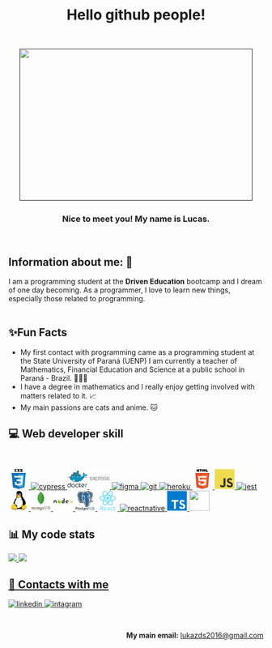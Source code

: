 <h1 align="center">Hello github people!</h1><br/>

<a href=''><p align='center'><img width="460" height="300" src="https://pa1.narvii.com/6280/e6b7569dd5d38084a605d356b404c718ad66c230_hq.gif"/></p></a>
<h3 align="center">Nice to meet you! My name is Lucas.</h3><br/>

## **Information about me**: 👀

I am a programming student at the **Driven Education** bootcamp and I dream of one day becoming.
As a programmer, I love to learn new things, especially those related to programming.<br></br>

## ✨**Fun Facts**
- My first contact with programming came as a programming student at the State University of Paraná (UENP)
I am currently a teacher of Mathematics, Financial Education and Science at a public school in Paraná - Brazil. 👨🏽‍🎓
- I have a degree in mathematics and I really enjoy getting involved with matters related to it. 📈
- My main passions are cats and anime. 🐱

## 💻 Web developer skill
<br />
<p align="left"> <a href="https://www.w3schools.com/css/" target="_blank" rel="noreferrer"> <img src="https://raw.githubusercontent.com/devicons/devicon/master/icons/css3/css3-original-wordmark.svg" alt="css3" width="40" height="40"/> </a> <a href="https://www.cypress.io" target="_blank" rel="noreferrer"> <img src="https://raw.githubusercontent.com/simple-icons/simple-icons/6e46ec1fc23b60c8fd0d2f2ff46db82e16dbd75f/icons/cypress.svg" alt="cypress" width="40" height="40"/> </a> <a href="https://www.docker.com/" target="_blank" rel="noreferrer"> <img src="https://raw.githubusercontent.com/devicons/devicon/master/icons/docker/docker-original-wordmark.svg" alt="docker" width="40" height="40"/> </a> <a href="https://expressjs.com" target="_blank" rel="noreferrer"> <img src="https://raw.githubusercontent.com/devicons/devicon/master/icons/express/express-original-wordmark.svg" alt="express" width="40" height="40"/> </a> <a href="https://www.figma.com/" target="_blank" rel="noreferrer"> <img src="https://www.vectorlogo.zone/logos/figma/figma-icon.svg" alt="figma" width="40" height="40"/> </a> <a href="https://git-scm.com/" target="_blank" rel="noreferrer"> <img src="https://www.vectorlogo.zone/logos/git-scm/git-scm-icon.svg" alt="git" width="40" height="40"/> </a> <a href="https://heroku.com" target="_blank" rel="noreferrer"> <img src="https://www.vectorlogo.zone/logos/heroku/heroku-icon.svg" alt="heroku" width="40" height="40"/> </a> <a href="https://www.w3.org/html/" target="_blank" rel="noreferrer"> <img src="https://raw.githubusercontent.com/devicons/devicon/master/icons/html5/html5-original-wordmark.svg" alt="html5" width="40" height="40"/> </a> <a href="https://developer.mozilla.org/en-US/docs/Web/JavaScript" target="_blank" rel="noreferrer"> <img src="https://raw.githubusercontent.com/devicons/devicon/master/icons/javascript/javascript-original.svg" alt="javascript" width="40" height="40"/> </a> <a href="https://jestjs.io" target="_blank" rel="noreferrer"> <img src="https://www.vectorlogo.zone/logos/jestjsio/jestjsio-icon.svg" alt="jest" width="40" height="40"/> </a> <a href="https://www.linux.org/" target="_blank" rel="noreferrer"> <img src="https://raw.githubusercontent.com/devicons/devicon/master/icons/linux/linux-original.svg" alt="linux" width="40" height="40"/> </a> <a href="https://www.mongodb.com/" target="_blank" rel="noreferrer"> <img src="https://raw.githubusercontent.com/devicons/devicon/master/icons/mongodb/mongodb-original-wordmark.svg" alt="mongodb" width="40" height="40"/> </a> <a href="https://nodejs.org" target="_blank" rel="noreferrer"> <img src="https://raw.githubusercontent.com/devicons/devicon/master/icons/nodejs/nodejs-original-wordmark.svg" alt="nodejs" width="40" height="40"/> </a> <a href="https://www.postgresql.org" target="_blank" rel="noreferrer"> <img src="https://raw.githubusercontent.com/devicons/devicon/master/icons/postgresql/postgresql-original-wordmark.svg" alt="postgresql" width="40" height="40"/> </a> <a href="https://reactjs.org/" target="_blank" rel="noreferrer"> <img src="https://raw.githubusercontent.com/devicons/devicon/master/icons/react/react-original-wordmark.svg" alt="react" width="40" height="40"/> </a> <a href="https://reactnative.dev/" target="_blank" rel="noreferrer"> <img src="https://reactnative.dev/img/header_logo.svg" alt="reactnative" width="40" height="40"/> </a> <a href="https://www.typescriptlang.org/" target="_blank" rel="noreferrer"> <img src="https://raw.githubusercontent.com/devicons/devicon/master/icons/typescript/typescript-original.svg" alt="typescript" width="40" height="40"/> </a>
<a href="https://www.w3schools.com/nodejs/nodejs_npm.asp"><img src="https://cdn.jsdelivr.net/gh/devicons/devicon/icons/npm/npm-original-wordmark.svg" width="40" height="40" /></a>
</p>

## 📊 My code stats
<div>
<a href="https://github.com/LukazDs">
<img height="180em" src="https://github-readme-stats.vercel.app/api/top-langs/?username=LukazDs&layout=compact&langs_count=7&theme=dracula"/>
<img height="180em" src="https://github-readme-stats.vercel.app/api?username=LukazDs&show_icons=true&theme=dracula&include_all_commits=true&count_private=true"/>
</div>

## 📱 Contacts with me

<p align="left">
<img width="40" height="40" src="https://cdn.jsdelivr.net/gh/devicons/devicon/icons/linkedin/linkedin-original.svg" alt="linkedin"/>
<a href="https://www.instagram.com/lucasds314/"><img width="40" height="40" src="https://user-images.githubusercontent.com/102393984/197030751-3a4070af-8621-43c3-96df-193e635c451b.png" alt="intagram"/></a>
</p>
<br />

<p align="right"><b>My main email:</b> <a href="mailto:lukazds2016@gmail.com">lukazds2016@gmail.com</a></p>
